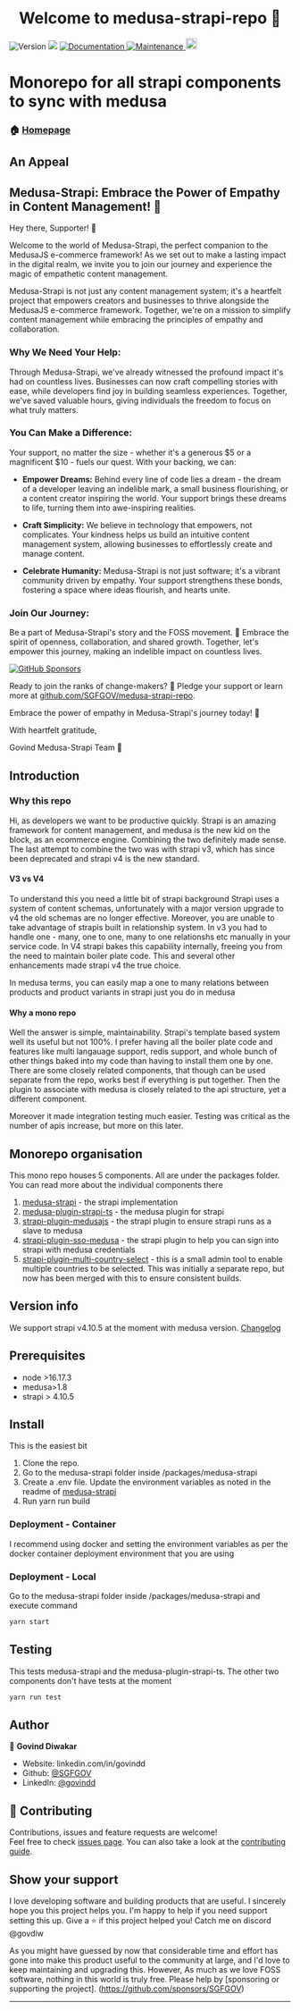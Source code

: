 <h1 align="center">Welcome to medusa-strapi-repo 👋</h1>
<p>
  <img alt="Version" src="https://img.shields.io/badge/version-1.0.0-blue.svg?cacheSeconds=2592000" />
  <img src="https://img.shields.io/badge/node-%3E16.17.2-blue.svg" />
  <a href="./docs" target="_blank">
    <img alt="Documentation" src="https://img.shields.io/badge/documentation-yes-brightgreen.svg" />
  </a>
  <a href="https://github.com/SGFGOV/medusa-strapi-repo/graphs/commit-activity" target="_blank">
    <img alt="Maintenance" src="https://img.shields.io/badge/Maintained%3F-yes-green.svg" />
  </a>
  <a href="https://github.com/adrien2p/medusa-extender/blob/main/LICENSE"><img alt="Licence" src="https://img.shields.io/github/license/adrien2p/medusa-extender?style=flat" height="20"/></a>
</p>

# Monorepo for all strapi components to sync with medusa

### 🏠 [Homepage](README.md)

## An Appeal
## Medusa-Strapi: Embrace the Power of Empathy in Content Management! 🚀

Hey there, Supporter! 👋

Welcome to the world of Medusa-Strapi, the perfect companion to the MedusaJS e-commerce framework! As we set out to make a lasting impact in the digital realm, we invite you to join our journey and experience the magic of empathetic content management.

Medusa-Strapi is not just any content management system; it's a heartfelt project that empowers creators and businesses to thrive alongside the MedusaJS e-commerce framework. Together, we're on a mission to simplify content management while embracing the principles of empathy and collaboration.

### Why We Need Your Help:

Through Medusa-Strapi, we've already witnessed the profound impact it's had on countless lives. Businesses can now craft compelling stories with ease, while developers find joy in building seamless experiences. Together, we've saved valuable hours, giving individuals the freedom to focus on what truly matters.

### You Can Make a Difference:

Your support, no matter the size - whether it's a generous $5 or a magnificent $10 - fuels our quest. With your backing, we can:

- **Empower Dreams:** Behind every line of code lies a dream - the dream of a developer leaving an indelible mark, a small business flourishing, or a content creator inspiring the world. Your support brings these dreams to life, turning them into awe-inspiring realities.

- **Craft Simplicity:** We believe in technology that empowers, not complicates. Your kindness helps us build an intuitive content management system, allowing businesses to effortlessly create and manage content.

- **Celebrate Humanity:** Medusa-Strapi is not just software; it's a vibrant community driven by empathy. Your support strengthens these bonds, fostering a space where ideas flourish, and hearts unite.

### Join Our Journey:

Be a part of Medusa-Strapi's story and the FOSS movement. 🌟 Embrace the spirit of openness, collaboration, and shared growth. Together, let's empower this journey, making an indelible impact on countless lives.

[![GitHub Sponsors](https://img.shields.io/github/sponsors/SGFGOV/medusa-strapi-repo?label=Sponsor%20Medusa-Strapi&style=social)](https://github.com/sponsors/SGFGOV)

Ready to join the ranks of change-makers? 🚀 Pledge your support or learn more at [github.com/SGFGOV/medusa-strapi-repo](https://github.com/SGFGOV/medusa-strapi-repo).

Embrace the power of empathy in Medusa-Strapi's journey today! 💫

With heartfelt gratitude,

Govind
Medusa-Strapi Team 🤝


## Introduction

### Why this repo

Hi, as developers we want to be productive quickly. Strapi is an amazing framework for content management, and medusa is the new kid on the block, as an ecommerce engine. Combining the two definitely made sense. The last attempt to combine the two was with strapi v3, which has since been deprecated and strapi v4 is the new standard. 

#### V3 vs V4
To understand this you need a little bit of strapi background
Strapi uses a system of content schemas, unfortunately with a major version upgrade to v4 the old schemas are no longer effective. Moreover, you are unable to take advantage of strapis built in relationship system. In v3 you had to handle one  - many, one to one, many to one relationshs etc manually in your service code. In V4 strapi bakes this capability internally, freeing you from the need to maintain boiler plate code. This and several other enhancements made strapi v4 the true choice. 

In medusa terms, you can easily map a one to many relations between products and product variants in strapi just you do in medusa

#### Why a mono repo

Well the answer is simple, maintainability. Strapi's template based system well its useful but not 100%. I prefer having all the boiler plate code and features like multi langauage support, redis support, and whole bunch of other things baked into my code than having to install them one by one.
There are some closely related components, that though can be used separate from the repo, works best if everything is put together. 
Then the plugin to associate with medusa is closely related to the api structure, yet a different component. 

Moreover it made integration testing much easier. Testing was critical as the number of apis increase, but more on this later. 

## Monorepo organisation

This mono repo houses 5 components. All are under the packages folder. You can read more about the individual components there
1. [medusa-strapi](packages/medusa-strapi/README.md)            - the strapi implementation
2. [medusa-plugin-strapi-ts](packages/medusa-plugin-strapi-ts/README.md)  - the medusa plugin for strapi
3. [strapi-plugin-medusajs](packages/strapi-plugin-medusajs/README.md)   - the strapi plugin to ensure strapi runs as a slave to medusa
4. [strapi-plugin-sso-medusa](packages/strapi-plugin-sso-medusa/README.md) - the strapi plugin to help you can sign into strapi with medusa credentials
5. [strapi-plugin-multi-country-select](packages/strapi-plugin-multi-country-select/README.md) - this is a small admin tool to enable multiple countries to be selected. This was initially a separate repo, but now has been merged with this to ensure consistent builds.

## Version info

We support strapi v4.10.5 at the moment with medusa version. 
[Changelog](CHANGELOG.md)

## Prerequisites

- node >16.17.3
- medusa>1.8
- strapi > 4.10.5

## Install
 
This is the easiest bit

1. Clone the repo. 
2. Go to the medusa-strapi folder inside <yourrepo>/packages/medusa-strapi
3. Create a .env file. Update the environment variables as noted in the readme of [medusa-strapi](packages/medusa-strapi/README.md)     
4. Run yarn run build



### Deployment - Container

I recommend using docker and setting the environment variables as per the docker container deployment environment that you are using

### Deployment - Local
Go to the medusa-strapi folder inside /packages/medusa-strapi and execute command
```sh
yarn start
```
## Testing

This tests medusa-strapi and the medusa-plugin-strapi-ts. The other two components don't have tests at the moment

```sh
yarn run test
```

## Author

👤 **Govind Diwakar**

* Website: linkedin.com/in/govindd
* Github: [@SGFGOV](https://github.com/SGFGOV)
* LinkedIn: [@govindd](https://linkedin.com/in/govindd)

## 🤝 Contributing

Contributions, issues and feature requests are welcome!<br />Feel free to check [issues page](https://github.com/SGFGOV/medusa-strapi-repo/issues). You can also take a look at the [contributing guide](./CONTRIBUTING.md).

## Show your support

I love developing software and building products that are useful. 
I sincerely hope you this project helps you. I'm happy to help if you need support setting this up. 
Give a ⭐️ if this project helped you! Catch me on discord @govdiw

As you might have guessed by now that considerable time and effort has gone into make this product useful to the community at large, and I'd love to keep maintaining and upgrading this. However, As much as we love FOSS software, nothing in this world is truly free. Please help by [sponsoring or supporting the project]. (https://github.com/sponsors/SGFGOV)

***
